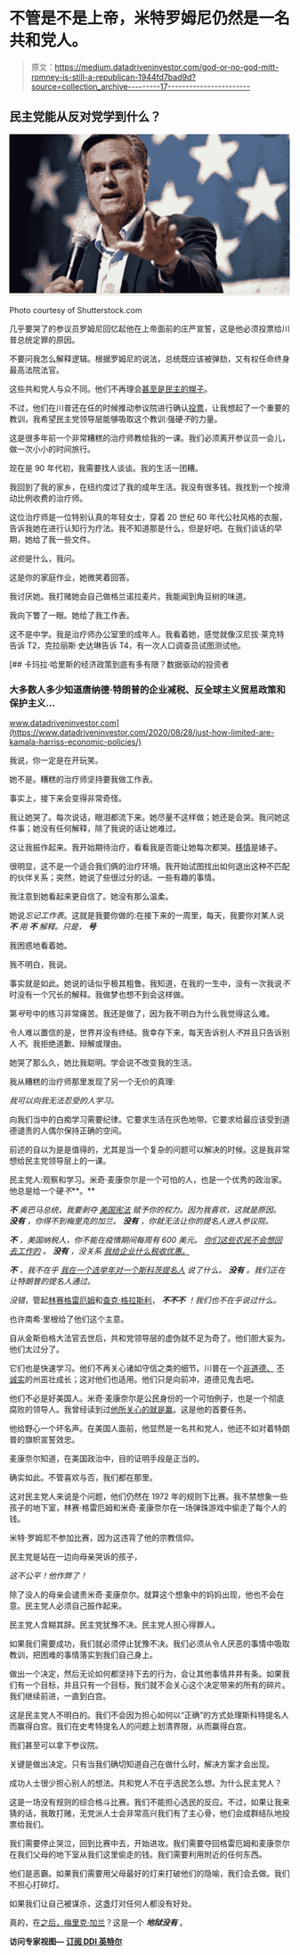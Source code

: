 # 不管是不是上帝，米特罗姆尼仍然是一名共和党人。

> 原文：<https://medium.datadriveninvestor.com/god-or-no-god-mitt-romney-is-still-a-republican-1944fd7bad9d?source=collection_archive---------17----------------------->

## 民主党能从反对党学到什么？

![](img/a13fe6754ce9074788151cfc66d48efe.png)

Photo courtesy of Shutterstock.com

几乎要哭了的参议员罗姆尼回忆起他在上帝面前的庄严宣誓，这是他必须投票给川普总统定罪的原因。

不要问我怎么解释逻辑。根据罗姆尼的说法，总统既应该被弹劾，又有权任命终身最高法院法官。

这些共和党人与众不同。他们不再理会[甚至是民主的幌子](https://www.theatlantic.com/ideas/archive/2018/12/how-did-republican-party-get-so-corrupt/578095/)。

不过，他们在川普还在任的时候推动参议院进行确认[投票](https://www.npr.org/sections/death-of-ruth-bader-ginsburg/2020/09/21/915383957/mcconnell-reiterates-pledge-to-vote-on-trumps-supreme-court-nominee-this-year)，让我想起了一个重要的教训，我希望民主党领导层能够吸取这个教训:强硬*不*的力量。

这是很多年前一个非常糟糕的治疗师教给我的一课。我们必须离开参议员一会儿，做一次小小的时间旅行。

现在是 90 年代初，我需要找人谈谈。我的生活一团糟。

我回到了我的家乡，在纽约度过了我的成年生活。我没有很多钱。我找到一个按滑动比例收费的治疗师。

这位治疗师是一位特别认真的年轻女士，穿着 20 世纪 60 年代公社风格的衣服，告诉我她在进行认知行为疗法。我不知道那是什么，但是好吧。在我们谈话的早期，她给了我一些文件。

*这些*是什么，我问。

这是你的家庭作业，她微笑着回答。

我讨厌她。我打赌她会自己做格兰诺拉麦片。我能闻到角豆树的味道。

我向下瞥了一眼。她给了我工作表。

这不是中学。我是治疗师办公室里的成年人。我看着她，感觉就像汉尼拔·莱克特告诉 T2，克拉丽斯·史达琳告诉 T4，有一次人口调查员试图测试他。

[](https://www.datadriveninvestor.com/2020/08/28/just-how-limited-are-kamala-harriss-economic-policies/) [## 卡玛拉·哈里斯的经济政策到底有多有限？数据驱动的投资者

### 大多数人多少知道唐纳德·特朗普的企业减税、反全球主义贸易政策和保护主义…

www.datadriveninvestor.com](https://www.datadriveninvestor.com/2020/08/28/just-how-limited-are-kamala-harriss-economic-policies/) 

我说，你一定是在开玩笑。

她不是。糟糕的治疗师坚持要我做工作表。

事实上，接下来会变得非常奇怪。

我让她哭了。每次说话，眼泪都流下来。她尽量不这样做；她还是会哭。我问她这件事；她没有任何解释，除了我说的话让她难过。

这让我振作起来。我开始期待治疗，看看我是否能让她每次都哭。[移情](https://www.psychologytoday.com/us/basics/transference)是婊子。

很明显，这不是一个适合我们俩的治疗环境。我开始试图找出如何退出这种不匹配的伙伴关系；突然，她说了些很过分的话。一些有趣的事情。

我注意到她看起来更自信了。她没有那么温柔。

她说*忘记工作表*。这就是我要你做的:在接下来的一周里，每天，我要你对某人说 ***不*** *用* ***不*** *解释。只是，* ***号***

我困惑地看着她。

我不明白，我说。

事实就是如此。她说的话似乎极其粗鲁。我知道，在我的一生中，没有一次我说*不*时没有一个冗长的解释。我做梦也想不到会这样做。

第*号*号中的练习非常痛苦。我还是做了，因为我不明白为什么我觉得这么难。

令人难以置信的是，世界并没有终结。我幸存下来，每天告诉别人*不*并且只告诉别人*不*。我拒绝道歉、辩解或理由。

她哭了那么久，她比我聪明。学会说不改变我的生活。

我从糟糕的治疗师那里发现了另一个无价的真理:

*我可以向我无法忍受的人学习。*

向我们当中的白痴学习需要纪律。它要求生活在灰色地带。它要求给最应该受到道德谴责的人偶尔保持正确的空间。

前述的自以为是是值得的，尤其是当一个复杂的问题可以解决的时候。这是我非常想给民主党领导层上的一课。

民主党人:观察和学习。米奇·麦康奈尔是一个可怕的人，也是一个优秀的政治家。他总是给一个硬*不***。**

***不*** *奥巴马总统，我要剥夺* [*美国宪法*](https://en.wikipedia.org/wiki/Merrick_Garland_Supreme_Court_nomination) *赋予你的权力。因为我喜欢，这就是原因。* ***没有*** *，你得不到梅里克的加兰。* ***没有*** *，你就无法让你的提名人进入参议院。*

***不*** *，美国纳税人，你不能在疫情期间每周有 600 美元。* [*你们这些农民不会想回去工作的*](https://www.cnbc.com/2020/07/17/why-republicans-dont-want-to-extend-the-600-unemployment-payments.html) *。* ***没有*** *，没关系* [*我给企业什么税收优惠。*](https://www.politico.com/story/2017/12/02/how-mcconnell-got-tax-win-276015)

***不*** *，我不在乎* [*我在一个选举年对一个斯科茨提名人*](https://www.cbsnews.com/news/mitch-mcconnell-supreme-court-vacancy-election-year-senate/) *说了什么。* ***没有*** *。我们正在让特朗普的提名人通过。*

*没错*，管起[林赛格雷厄姆](https://www.npr.org/sections/death-of-ruth-bader-ginsburg/2020/09/19/914774433/use-my-words-against-me-lindsey-graham-s-shifting-position-on-court-vacancies)和[查克·格拉斯利](https://www.desmoinesregister.com/story/opinion/editorials/2020/09/21/grassley-should-own-his-2016-philosophy-supreme-court-nominees-editorial/5855651002/)， ***不不不*** *！我们也不在乎说过什么。*

也许南希·里根给了他们这个主意。

自从金斯伯格大法官去世后，共和党领导层的虚伪就不足为奇了。他们胆大妄为。他们太过分了。

它们也是快速学习。他们不再关心诸如守信之类的细节。川普在一个[非道德、](https://www.cnbc.com/2017/08/15/donald-trumps-morality-he-doesnt-believe-in-it.html) [不诚实](https://www.washingtonpost.com/)的州茁壮成长；这对他们也适用。他们只是向前冲，道德见鬼去吧。

他们不必是好美国人。米奇·麦康奈尔是公民身份的一个可怕例子，也是一个彻底腐败的领导人。我曾经读到过[他所关心的就是赢](https://www.washingtonpost.com/)。这是他的首要任务。

他给野心一个坏名声。在美国人面前，他显然是一名共和党人，他还不如对着特朗普的旗帜宣誓效忠。

麦康奈尔知道，在美国政治中，目的证明手段是正当的。

确实如此。不管喜欢与否，我们都在那里。

这对民主党人来说是个问题，他们仍然在 1972 年的规则下比赛。我不禁想象一些孩子的地下室，林赛·格雷厄姆和米奇·麦康奈尔在一场弹珠游戏中偷走了每个人的钱。

米特·罗姆尼不参加比赛，因为这违背了他的宗教信仰。

民主党是站在一边向母亲哭诉的孩子，

*这不公平！他作弊了！*

除了没人的母亲会谴责米奇·麦康奈尔。就算这个想象中的妈妈出现，他也不会在意。民主党人必须自己振作起来。

民主党人含糊其辞。民主党犹豫不决。民主党人担心得罪人。

如果我们需要成功，我们就必须停止犹豫不决。我们必须从令人厌恶的事情中吸取教训，把困难的事情落实到我们自己身上。

做出一个决定，然后无论如何都坚持下去的行为，会让其他事情井井有条。如果我们有一个目标，并且只有一个目标，我们就不会关心这个决定带来的所有的碎片。我们继续前进，一直到白宫。

这是民主党人不明白的。我们不会因为担心如何以“正确”的方式处理斯科特提名人而赢得白宫。我们在史考特提名人的问题上划清界限，从而赢得白宫。

我们甚至可以拿下参议院。

关键是做出决定。只有当我们确切知道自己在做什么时，解决方案才会出现。

成功人士很少担心别人的想法。共和党人不在乎选民怎么想。为什么民主党人？

这是一场没有规则的综合格斗比赛。我们不能担心选民的反应。不过，如果让我来猜的话，我敢打赌，无党派人士会非常高兴我们有了主心骨，他们会成群结队地投票给我们。

我们需要停止哭泣，回到比赛中去，开始进攻。我们需要夺回格雷厄姆和麦康奈尔在我们父母的地下室从我们这里偷走的钱。我们需要利用附近的任何东西。

他们是恶霸。如果我们需要用父母最好的灯来打破他们的隐喻，我们会去做。我们不担心打碎灯。

如果我们让自己被谋杀，这盏灯对任何人都没有好处。

真的，在[之后，梅里克·加兰](https://en.wikipedia.org/wiki/Merrick_Garland)？这是一个 ***地狱没有*** 。

**访问专家视图—** [**订阅 DDI 英特尔**](https://datadriveninvestor.com/ddi-intel)